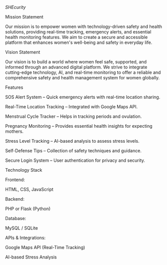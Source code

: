 *SHEcurity* 

Mission Statement

Our mission is to empower women with technology-driven safety and health solutions, providing real-time tracking, emergency alerts, and essential health monitoring features. We aim to create a secure and accessible platform that enhances women's well-being and safety in everyday life.

Vision Statement

Our vision is to build a world where women feel safe, supported, and informed through an advanced digital platform. We strive to integrate cutting-edge technology, AI, and real-time monitoring to offer a reliable and comprehensive safety and health management system for women globally.

Features

SOS Alert System – Quick emergency alerts with real-time location sharing.

Real-Time Location Tracking – Integrated with Google Maps API.

Menstrual Cycle Tracker – Helps in tracking periods and ovulation.

Pregnancy Monitoring – Provides essential health insights for expecting mothers.

Stress Level Tracking – AI-based analysis to assess stress levels.

Self-Defense Tips – Collection of safety techniques and guidance.

Secure Login System – User authentication for privacy and security.


Technology Stack

Frontend:

HTML, CSS, JavaScript


Backend:

PHP or Flask (Python)


Database:

MySQL / SQLite


APIs & Integrations:

Google Maps API (Real-Time Tracking)

AI-based Stress Analysis
